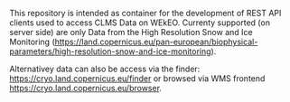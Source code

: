 This repository is intended as container for the development of REST API clients used to access CLMS Data on WEkEO. Currenty supported (on server side) are only Data from the High Resolution Snow and Ice Monitoring (https://land.copernicus.eu/pan-european/biophysical-parameters/high-resolution-snow-and-ice-monitoring). 

Alternativey data can also be access via the finder: https://cryo.land.copernicus.eu/finder or browsed via WMS frontend https://cryo.land.copernicus.eu/browser.

